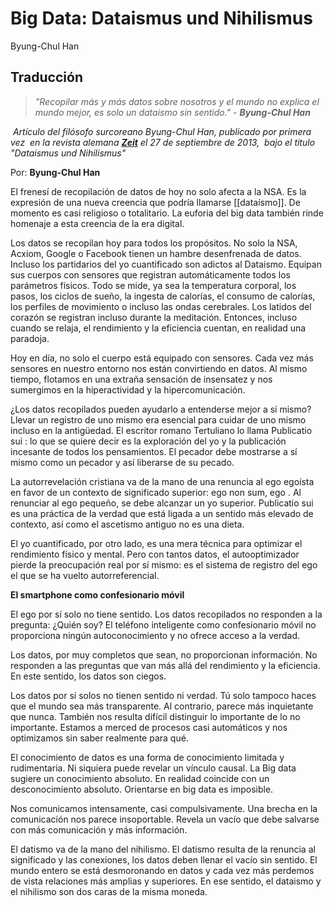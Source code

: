 # Big Data: Dataismus und Nihilismus
Byung-Chul Han

## Traducción

>_"Recopilar más y más datos sobre nosotros y el mundo no explica el mundo mejor, es solo un dataismo sin sentido." -_ **_Byung-Chul Han_**

 _Artículo del filósofo surcoreano_ _Byung-Chul Han, publicado por primera vez  en la revista alemana **[Zeit](https://www.zeit.de/digital/internet/2013-09/big-data-han-dataismus)** el 27 de septiembre de 2013,  bajo el titulo "Dataismus und Nihilismus"_ 

Por: **Byung-Chul Han**

El frenesí de recopilación de datos de hoy no solo afecta a la NSA. Es la expresión de una nueva creencia que podría llamarse [[dataísmo]]. De momento es casi religioso o totalitario. La euforia del big data también rinde homenaje a esta creencia de la era digital.  

Los datos se recopilan hoy para todos los propósitos. No solo la NSA, Acxiom, Google o Facebook tienen un hambre desenfrenada de datos. Incluso los partidarios del yo cuantificado son adictos al Dataismo. Equipan sus cuerpos con sensores que registran automáticamente todos los parámetros físicos. Todo se mide, ya sea la temperatura corporal, los pasos, los ciclos de sueño, la ingesta de calorías, el consumo de calorías, los perfiles de movimiento o incluso las ondas cerebrales. Los latidos del corazón se registran incluso durante la meditación. Entonces, incluso cuando se relaja, el rendimiento y la eficiencia cuentan, en realidad una paradoja.

Hoy en día, no solo el cuerpo está equipado con sensores. Cada vez más sensores en nuestro entorno nos están convirtiendo en datos. Al mismo tiempo, flotamos en una extraña sensación de insensatez y nos sumergimos en la hiperactividad y la hipercomunicación. 

¿Los datos recopilados pueden ayudarlo a entenderse mejor a sí mismo? Llevar un registro de uno mismo era esencial para cuidar de uno mismo incluso en la antigüedad. El escritor romano Tertuliano lo llama Publicatio sui : lo que se quiere decir es la exploración del yo y la publicación incesante de todos los pensamientos. El pecador debe mostrarse a sí mismo como un pecador y así liberarse de su pecado.

La autorrevelación cristiana va de la mano de una renuncia al ego egoísta en favor de un contexto de significado superior: ego non sum, ego . Al renunciar al ego pequeño, se debe alcanzar un yo superior. Publicatio sui es una práctica de la verdad que está ligada a un sentido más elevado de contexto, así como el ascetismo antiguo no es una dieta.

El yo cuantificado, por otro lado, es una mera técnica para optimizar el rendimiento físico y mental. Pero con tantos datos, el autooptimizador pierde la preocupación real por sí mismo: es el sistema de registro del ego el que se ha vuelto autorreferencial.

**El smartphone como confesionario móvil**

El ego por sí solo no tiene sentido. Los datos recopilados no responden a la pregunta: ¿Quién soy? El teléfono inteligente como confesionario móvil no proporciona ningún autoconocimiento y no ofrece acceso a la verdad.

Los datos, por muy completos que sean, no proporcionan información. No responden a las preguntas que van más allá del rendimiento y la eficiencia. En este sentido, los datos son ciegos.

Los datos por sí solos no tienen sentido ni verdad. Tú solo tampoco haces que el mundo sea más transparente. Al contrario, parece más inquietante que nunca. También nos resulta difícil distinguir lo importante de lo no importante. Estamos a merced de procesos casi automáticos y nos optimizamos sin saber realmente para qué.

El conocimiento de datos es una forma de conocimiento limitada y rudimentaria. Ni siquiera puede revelar un vínculo causal. La Big data sugiere un conocimiento absoluto. En realidad coincide con un desconocimiento absoluto. Orientarse en big data es imposible.

Nos comunicamos intensamente, casi compulsivamente. Una brecha en la comunicación nos parece insoportable. Revela un vacío que debe salvarse con más comunicación y más información.

El datismo va de la mano del nihilismo. El datismo resulta de la renuncia al significado y las conexiones, los datos deben llenar el vacío sin sentido. El mundo entero se está desmoronando en datos y cada vez más perdemos de vista relaciones más amplias y superiores. En ese sentido, el dataismo y el nihilismo son dos caras de la misma moneda.

